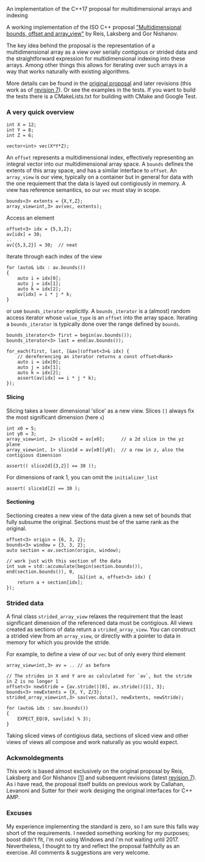 An implementation of the C++17 proposal for multidimensional arrays and indexing

A working implementation of the ISO C++ proposal ["Multidimensional bounds, offset and array_view"][1] by Reis, Laksberg and Gor Nishanov.

The key idea behind the proposal is the representation of a multidimensional array as a view over serially contigious or strided data and the straightforward expression for multidimensional indexing into these arrays. Among other things this allows for iterating over such arrays in a way that works naturally with existing algorithms.

More details can be found in the [original proposal][1] and later revisions (this work as of [revision 7][3]). Or see the examples in the tests.  If you want to build the tests there is a CMakeLists.txt for building with CMake and Google Test.

### A very quick overview

	int X = 12;
	int Y = 8;
	int Z = 6;

	vector<int> vec(X*Y*Z);

An `offset` represents a multidimensional index, effectively representing an integral vector into our multidimensional array space. A `bounds` defines the extents of this array space, and has a similar interface to `offset`. An `array_view` is our view, typically on a container but in general for data with the one requiement that the data is layed out contigiously in memory. A view has reference semantics, so our `vec` must stay in scope.

	bounds<3> extents = {X,Y,Z};
	array_view<int,3> av(vec, extents);

Access an element

	offset<3> idx = {5,3,2};
	av[idx] = 30;
	..
	av[{5,3,2}] = 30;  // neat

Iterate through each index of the view

	for (auto& idx : av.bounds())
	{
		auto i = idx[0];
		auto j = idx[1];
		auto k = idx[2];
		av[idx] = i * j * k;
	}

or use `bounds_iterator` explicitly. A `bounds_iterator` is a (almost) random access iterator whose `value_type` is an `offset` into the array space. Iterating a `bounds_iterator` is typically done over the range defined by `bounds`.

	bounds_iterator<3> first = begin(av.bounds());
	bounds_iterator<3> last = end(av.bounds());

	for_each(first, last, [&av](offset<3>& idx) {
        // dereferencing an iterator returns a const offset<Rank>
		auto i = idx[0];
		auto j = idx[1];
		auto k = idx[2];
		assert(av[idx] == i * j * k);
	});

#### Slicing

Slicing takes a lower dimensional 'slice' as a new view. Slices `[]` always fix the most significant dimension (here `x`)

	int x0 = 5;
	int y0 = 3;
	array_view<int, 2> slice2d = av[x0];      // a 2d slice in the yz plane
	array_view<int, 1> slice1d = av[x0][y0];  // a row in z, also the contigious dimension

	assert(( slice2d[{3,2}] == 30 ));

For dimensions of rank 1, you can omit the `initializer_list`

	assert( slice1d[2] == 30 );

#### Sectioning

Sectioning creates a new view of the data given a new set of bounds that fully subsume the original. Sections must be of the same rank as the original.

	offset<3> origin = {6, 3, 2};
	bounds<3> window = {3, 3, 2};
	auto section = av.section(origin, window);

    // work just with this section of the data
	int sum = std::accumulate(begin(section.bounds()), end(section.bounds()), 0,
	                          [&](int a, offset<3> idx) {
		return a + section[idx];
	});

### Strided data

A final class `strided_array_view` relaxes the requirement that the least significant dimension of the referenced data must be contigious. All views created as sections of data return a `strided_array_view`. You can construct a strided view from an `array_view`, or directly with a pointer to data in memory for which you provide the stride.

For example, to define a view of our `vec` but of only every third element

    array_view<int,3> av = .. // as before

    // The strides in X and Y are as calculated for `av`, but the stride in Z is no longer 1
	offset<3> newStride = {av.stride()[0], av.stride()[1], 3};
	bounds<3> newExtents = {X, Y, Z/3};
	strided_array_view<int,3> sav(vec.data(), newExtents, newStride);

	for (auto& idx : sav.bounds())
	{
		EXPECT_EQ(0, sav[idx] % 3);
	}

Taking sliced views of contigious data, sections of sliced view and other views of views all compose and work naturally as you would expect.

### Ackwnoldegments

This work is based almost exclusively on the original proposal by Reis, Laksberg and Gor Nishanov [[1]] and subsequent revisions (latest [revision 7][3]). As i have read, the proposal itself builds on previous work by Callahan, Levanoni and Sutter for their work desiging the original interfaces for C++ AMP.

### Excuses

My experience implementing the standard is zero, so I am sure this falls way short of the requirements. I needed something working for my purposes; boost didn't fit, i'm not using Windows and i'm not waiting until 2017. Nevertheless, I thought to try and reflect the proposal faithfully as an exercise. All comments & suggestions are very welcome.


[1]: http://www.open-std.org/jtc1/sc22/wg21/docs/papers/2014/n3851.pdf
[2]: https://msdn.microsoft.com/en-us/library/hh265137.aspx
[3]: http://www.open-std.org/jtc1/sc22/wg21/docs/papers/2015/n4512.html
